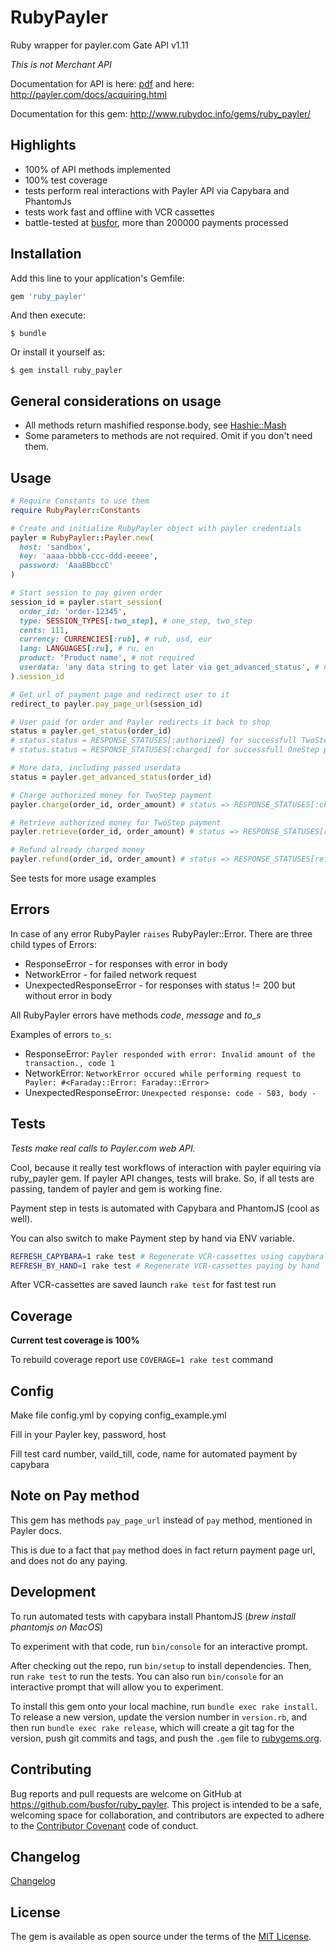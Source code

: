 # RubyPayler
Ruby wrapper for payler.com Gate API v1.11

_This is not Merchant API_


Documentation for API is here: [pdf](http://payler.com/download/docs/%D0%9E%D0%BF%D0%B8%D1%81%D0%B0%D0%BD%D0%B8%D0%B5%20Payler%20Gate%20API.pdf) and here: http://payler.com/docs/acquiring.html

Documentation for this gem: http://www.rubydoc.info/gems/ruby_payler/

## Highlights
- 100% of API methods implemented
- 100% test coverage
- tests perform real interactions with Payler API via Capybara and PhantomJs
- tests work fast and offline with VCR cassettes
- battle-tested at [busfor](https://busfor.ru), more than 200000 payments processed

## Installation

Add this line to your application's Gemfile:

```ruby
gem 'ruby_payler'
```

And then execute:

    $ bundle

Or install it yourself as:

    $ gem install ruby_payler

## General considerations on usage
- All methods return mashified response.body, see [Hashie::Mash](https://github.com/intridea/hashie#mash)
- Some parameters to methods are not required. Omit if you don't need them.


## Usage
```ruby
# Require Constants to use them
require RubyPayler::Constants

# Create and initialize RubyPayler object with payler credentials
payler = RubyPayler::Payler.new(
  host: 'sandbox',
  key: 'aaaa-bbbb-ccc-ddd-eeeee',
  password: 'AaaBBbccC'
)

# Start session to pay given order
session_id = payler.start_session(
  order_id: 'order-12345',
  type: SESSION_TYPES[:two_step], # one_step, two_step
  cents: 111,
  currency: CURRENCIES[:rub], # rub, usd, eur
  lang: LANGUAGES[:ru], # ru, en
  product: 'Product name', # not required
  userdata: 'any data string to get later via get_advanced_status', # not required
).session_id

# Get url of payment page and redirect user to it
redirect_to payler.pay_page_url(session_id)

# User paid for order and Payler redirects it back to shop
status = payler.get_status(order_id)
# status.status = RESPONSE_STATUSES[:authorized] for successfull TwoStep payment
# status.status = RESPONSE_STATUSES[:charged] for successfull OneStep payment

# More data, including passed userdata
status = payler.get_advanced_status(order_id)

# Charge authorized money for TwoStep payment
payler.charge(order_id, order_amount) # status => RESPONSE_STATUSES[:charged]

# Retrieve authorized money for TwoStep payment
payler.retrieve(order_id, order_amount) # status => RESPONSE_STATUSES[reversed]

# Refund already charged money
payler.refund(order_id, order_amount) # status => RESPONSE_STATUSES[refunded]
```

See tests for more usage examples

## Errors
In case of any error RubyPayler `raises` RubyPayler::Error.
There are three child types of Errors:
- ResponseError - for responses with error in body
- NetworkError - for failed network request
- UnexpectedResponseError - for responses with status != 200 but without error in body

All RubyPayler errors have methods _code_, _message_ and _to_s_

Examples of errors `to_s`:
- ResponseError: `Payler responded with error: Invalid amount of the transaction., code 1`
- NetworkError: `NetworkError occured while performing request to Payler: #<Faraday::Error: Faraday::Error>`
- UnexpectedResponseError: `Unexpected response: code - 503, body - `

## Tests
*Tests make real calls to Payler.com web API.*

Cool, because it really test workflows of interaction with payler equiring via ruby_payler gem. If payler API changes, tests will brake. So, if all tests are passing, tandem of payler and gem is working fine.

Payment step in tests is automated with Capybara and PhantomJS (cool as well).

You can also switch to make Payment step by hand via ENV variable.

```bash
REFRESH_CAPYBARA=1 rake test # Regenerate VCR-cassettes using capybara to pay
REFRESH_BY_HAND=1 rake test # Regenerate VCR-cassettes paying by hand
```

After VCR-cassettes are saved launch `rake test` for fast test run

## Coverage
**Current test coverage is 100%**

To rebuild coverage report use `COVERAGE=1 rake test` command

## Config
Make file config.yml by copying config_example.yml

Fill in your Payler key, password, host

Fill test card number, vaild_till, code, name for automated payment by capybara

## Note on Pay method
This gem has methods `pay_page_url` instead of `pay` method, mentioned in Payler docs.

This is due to a fact that `pay` method does in fact return payment page url, and does not do any paying.

## Development
To run automated tests with capybara install PhantomJS (_brew install phantomjs on MacOS_)

To experiment with that code, run `bin/console` for an interactive prompt.

After checking out the repo, run `bin/setup` to install dependencies. Then, run `rake test` to run the tests. You can also run `bin/console` for an interactive prompt that will allow you to experiment.

To install this gem onto your local machine, run `bundle exec rake install`. To release a new version, update the version number in `version.rb`, and then run `bundle exec rake release`, which will create a git tag for the version, push git commits and tags, and push the `.gem` file to [rubygems.org](https://rubygems.org).

## Contributing
Bug reports and pull requests are welcome on GitHub at https://github.com/busfor/ruby_payler. This project is intended to be a safe, welcoming space for collaboration, and contributors are expected to adhere to the [Contributor Covenant](http://contributor-covenant.org) code of conduct.


## Changelog
[Changelog](CHANGELOG.md)

## License

The gem is available as open source under the terms of the [MIT License](http://opensource.org/licenses/MIT).

